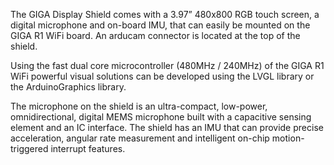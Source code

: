 <FeatureDescription>

The GIGA Display Shield comes with a 3.97” 480x800 RGB touch screen, a digital microphone and on-board IMU, that can easily be mounted on the GIGA R1 WiFi board. An arducam connector is located at the top of the shield.

Using the fast dual core microcontroller (480MHz / 240MHz) of the GIGA R1 WiFi powerful visual solutions can be developed using the LVGL library or the ArduinoGraphics library.

</FeatureDescription>

<FeatureList>

<Feature title="3.97” 480x800 RGB touch screen" image="">

<FeatureLink title="" url=""/>
</Feature>

<Feature title="MP34DT06JTR Digital microphone" image="microphone">
The microphone on the shield is an ultra-compact, low-power, omnidirectional, digital MEMS microphone built with a capacitive sensing element and an IC interface.
<FeatureLink title="datasheet" url="https://eu.mouser.com/datasheet/2/389/mp34dt06j-1387393.pdf"/>
</Feature>

<Feature title="Bosch BMI270 6 Axis IMU" image="imu">
The shield has an IMU that can provide precise acceleration, angular rate measurement and intelligent on-chip motion-triggered interrupt features.
<FeatureLink title="datasheet" url="https://www.bosch-sensortec.com/media/boschsensortec/downloads/datasheets/bst-bmi270-ds000.pdf"/>
</Feature>

</FeatureList>
